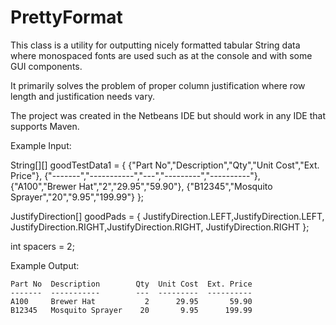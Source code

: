 # PrettyFormat
This class is a utility for outputting nicely formatted tabular String data where monospaced fonts are used such as at the console and with some GUI components.

It primarily solves the problem of proper column justification where row length and justification needs vary.

The project was created in the Netbeans IDE but should work in any IDE that supports Maven.

Example Input:

 String[][] goodTestData1 = {
      {"Part No","Description","Qty","Unit Cost","Ext. Price"},
      {"-------","-----------","---","---------","----------"},
      {"A100","Brewer Hat","2","29.95","59.90"},
      {"B12345","Mosquito Sprayer","20","9.95","199.99"}
  };

 JustifyDirection[] goodPads = {
      JustifyDirection.LEFT,JustifyDirection.LEFT,
      JustifyDirection.RIGHT,JustifyDirection.RIGHT,
      JustifyDirection.RIGHT
  };

 int spacers = 2;
 
 Example Output:
 ```
 Part No  Description        Qty  Unit Cost  Ext. Price 
 -------  -----------        ---  ---------  ----------  
 A100     Brewer Hat           2      29.95       59.90      
 B12345   Mosquito Sprayer    20       9.95      199.99     
```
